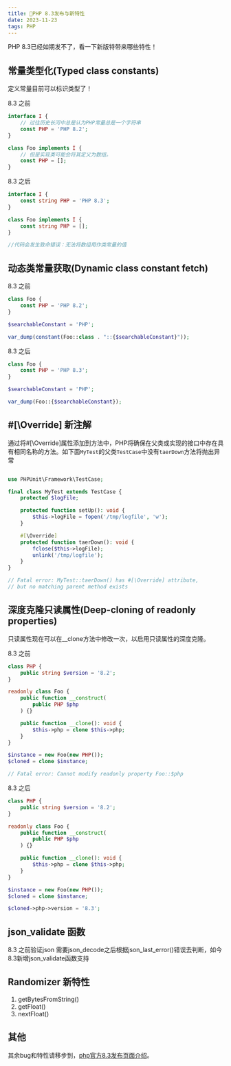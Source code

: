 ```yaml
---
title: 🎉PHP 8.3发布与新特性
date: 2023-11-23
tags: PHP
---
```

PHP 8.3已经如期发不了，看一下新版特带来哪些特性！

## 常量类型化(Typed class constants)

定义常量目前可以标识类型了！

8.3 之前

```php
interface I {
    // 过往历史长河中总是认为PHP常量总是一个字符串
    const PHP = 'PHP 8.2';
}

class Foo implements I {
    // 但是实现类可能会将其定义为数组。
    const PHP = [];
}
```

8.3 之后

```php
interface I {
    const string PHP = 'PHP 8.3';
}

class Foo implements I {
    const string PHP = [];
}

//代码会发生致命错误：无法将数组用作类常量的值
```
<!--more-->
## 动态类常量获取(Dynamic class constant fetch)

8.3 之前

```php
class Foo {
    const PHP = 'PHP 8.2';
}

$searchableConstant = 'PHP';

var_dump(constant(Foo::class . "::{$searchableConstant}"));
```

8.3 之后

```php
class Foo {
    const PHP = 'PHP 8.3';
}

$searchableConstant = 'PHP';

var_dump(Foo::{$searchableConstant});
```

## #[\Override] 新注解

通过将#[\Override]属性添加到方法中，PHP将确保在父类或实现的接口中存在具有相同名称的方法。如下面`MyTest`的父类`TestCase`中没有`taerDown`方法将抛出异常

```php

use PHPUnit\Framework\TestCase;

final class MyTest extends TestCase {
    protected $logFile;

    protected function setUp(): void {
        $this->logFile = fopen('/tmp/logfile', 'w');
    }

    #[\Override]
    protected function taerDown(): void {
        fclose($this->logFile);
        unlink('/tmp/logfile');
    }
}

// Fatal error: MyTest::taerDown() has #[\Override] attribute,
// but no matching parent method exists

```

## 深度克隆只读属性(Deep-cloning of readonly properties)

只读属性现在可以在__clone方法中修改一次，以启用只读属性的深度克隆。

8.3 之前

```php
class PHP {
    public string $version = '8.2';
}

readonly class Foo {
    public function __construct(
        public PHP $php
    ) {}

    public function __clone(): void {
        $this->php = clone $this->php;
    }
}

$instance = new Foo(new PHP());
$cloned = clone $instance;

// Fatal error: Cannot modify readonly property Foo::$php

```

8.3 之后

```php
class PHP {
    public string $version = '8.2';
}

readonly class Foo {
    public function __construct(
        public PHP $php
    ) {}

    public function __clone(): void {
        $this->php = clone $this->php;
    }
}

$instance = new Foo(new PHP());
$cloned = clone $instance;

$cloned->php->version = '8.3';
```

## json_validate 函数

8.3 之前验证json 需要json_decode之后根据json_last_error()错误去判断，如今8.3新增json_validate函数支持

## Randomizer 新特性

1. getBytesFromString()
2. getFloat()
3. nextFloat()

## 其他

其余bug和特性请移步到，[php官方8.3发布页面介绍](https://www.php.net/releases/8.3/en.php)。
